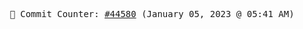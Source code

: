 <p align="center">
    <samp>
        📮 Commit Counter: <a href="https://github.com/Javascript-void0/Javascript-void0/commits/main">#44580</a> (January 05, 2023 @ 05:41 AM)
    </samp>
</p>